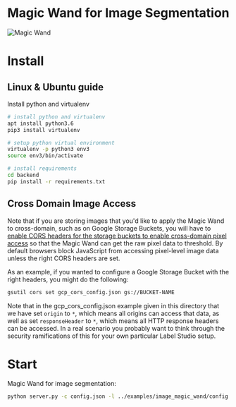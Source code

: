 
# Magic Wand for Image Segmentation

![Magic Wand](/images/screenshots/image_magic_wand.png "Magic Wand")

# Install

## Linux & Ubuntu guide

Install python and virtualenv 

```bash
# install python and virtualenv 
apt install python3.6
pip3 install virtualenv

# setup python virtual environment 
virtualenv -p python3 env3
source env3/bin/activate

# install requirements 
cd backend
pip install -r requirements.txt
```

## Cross Domain Image Access

Note that if you are storing images that you'd like to apply the Magic Wand to cross-domain, such as on Google Storage Buckets, you will have to [enable CORS headers for the storage buckets to enable cross-domain pixel access](https://developer.mozilla.org/en-US/docs/Web/HTML/CORS_enabled_image) so that the Magic Wand can get the raw pixel data to threshold. By default browsers block JavaScript from accessing pixel-level image data unless the right CORS headers are set.

As an example, if you wanted to configure a Google Storage Bucket with the right headers, you might do the following:

```bash
gsutil cors set gcp_cors_config.json gs://BUCKET-NAME
```

Note that in the gcp_cors_config.json example given in this directory that we have set `origin` to `*`, which means all origins can access that data, as well as set `responseHeader` to `*`, which means all HTTP response headers can be accessed. In a real scenario you probably want to think through the security ramifications of this for your own particular Label Studio setup.

# Start

Magic Wand for image segmentation:

```bash
python server.py -c config.json -l ../examples/image_magic_wand/config.xml -i ../examples/image_magic_wand/tasks.json -o output
```
